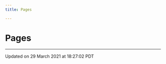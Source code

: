 ```yaml
---
title: Pages

---
```

# Pages







-------------------------------

Updated on 29 March 2021 at 18:27:02 PDT
